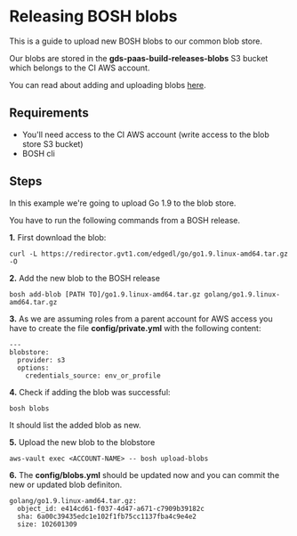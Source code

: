 # Releasing BOSH blobs

This is a guide to upload new BOSH blobs to our common blob store.

Our blobs are stored in the **gds-paas-build-releases-blobs** S3 bucket which belongs to the CI AWS account.

You can read about adding and uploading blobs [here](https://bosh.io/docs/release-blobs.html).

## Requirements

 * You'll need access to the CI AWS account (write access to the blob store S3 bucket)
 * BOSH cli

## Steps

In this example we're going to upload Go 1.9 to the blob store.

You have to run the following commands from a BOSH release.

**1.** First download the blob:

```
curl -L https://redirector.gvt1.com/edgedl/go/go1.9.linux-amd64.tar.gz -O
```

**2.** Add the new blob to the BOSH release

```
bosh add-blob [PATH TO]/go1.9.linux-amd64.tar.gz golang/go1.9.linux-amd64.tar.gz
```

**3.** As we are assuming roles from a parent account for AWS access you have to create the file **config/private.yml** with the following content:

```
---
blobstore:
  provider: s3
  options:
    credentials_source: env_or_profile

```

**4.** Check if adding the blob was successful:

```
bosh blobs
```

It should list the added blob as new.

**5.** Upload the new blob to the blobstore

```
aws-vault exec <ACCOUNT-NAME> -- bosh upload-blobs
```

**6.** The **config/blobs.yml** should be updated now and you can commit the new or updated blob definiton.

```
golang/go1.9.linux-amd64.tar.gz:
  object_id: e414cd61-f037-4d47-a671-c7909b39182c
  sha: 6a00c39435edc1e102f1fb75cc1137fba4c9e4e2
  size: 102601309
```
